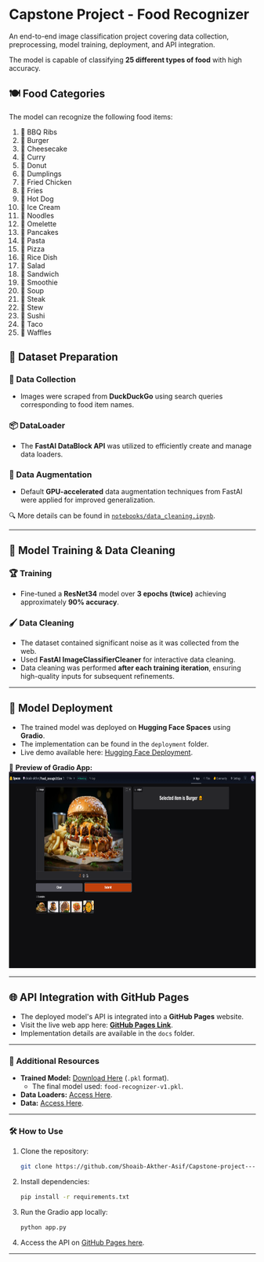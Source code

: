 # Capstone Project - Food Recognizer  

An end-to-end image classification project covering data collection, preprocessing, model training, deployment, and API integration.  

The model is capable of classifying **25 different types of food** with high accuracy.  

## 🍽️ Food Categories  
The model can recognize the following food items:  
1. 🍖 BBQ Ribs
2. 🍔 Burger
3. 🍰 Cheesecake
4. 🍛 Curry
5. 🍩 Donut
6. 🥟 Dumplings
7. 🍗 Fried Chicken
8. 🍟 Fries
9. 🌭 Hot Dog
10. 🍦 Ice Cream
11. 🍜 Noodles
12. 🍳 Omelette
13. 🥞 Pancakes
14. 🍝 Pasta
15. 🍕 Pizza
16. 🍚 Rice Dish
17. 🥗 Salad
18. 🥪 Sandwich
19. 🥤 Smoothie
20. 🍲 Soup
21. 🥩 Steak
22. 🍛 Stew
23. 🍣 Sushi
24. 🌮 Taco
25. 🧇 Waffles

## 📂 Dataset Preparation  

### 👅 Data Collection  
- Images were scraped from **DuckDuckGo** using search queries corresponding to food item names.  

### 📦 DataLoader  
- The **FastAI DataBlock API** was utilized to efficiently create and manage data loaders.  

### 🎨 Data Augmentation  
- Default **GPU-accelerated** data augmentation techniques from FastAI were applied for improved generalization.  

🔍 More details can be found in [`notebooks/data_cleaning.ipynb`](notebooks/data_cleaning.ipynb).  

---

## 🏅 Model Training & Data Cleaning  

### 🏆 Training  
- Fine-tuned a **ResNet34** model over **3 epochs (twice)** achieving approximately **90% accuracy**.  

### 🖌️ Data Cleaning  
- The dataset contained significant noise as it was collected from the web.  
- Used **FastAI ImageClassifierCleaner** for interactive data cleaning.  
- Data cleaning was performed **after each training iteration**, ensuring high-quality inputs for subsequent refinements.  

---

## 🚀 Model Deployment  

- The trained model was deployed on **Hugging Face Spaces** using **Gradio**.  
- The implementation can be found in the `deployment` folder.  
- Live demo available here: [Hugging Face Deployment](https://huggingface.co/spaces/shoaib-akther/Food_recognition).  

📸 **Preview of Gradio App:**  
<img src="app/HuggingfaceApp.png" width="800" height="400">  

---

## 🌐 API Integration with GitHub Pages  

- The deployed model's API is integrated into a **GitHub Pages** website.  
- Visit the live web app here: **[GitHub Pages Link](https://shoaib-akther-asif.github.io/Capstone-project---Image-Detect/)**.  
- Implementation details are available in the `docs` folder.  

---

### 🔗 Additional Resources  

- **Trained Model:** [Download Here](https://drive.google.com/drive/folders/1XpBUckWP76DLaWytmuNJY2y0LfK6p9Ag?usp=sharing) (`.pkl` format).  
  - The final model used: `food-recognizer-v1.pkl`.  
- **Data Loaders:** [Access Here](https://drive.google.com/drive/folders/1YOTuRQ_DVUiIyFh5lVUsYZe6LMfUu6xa?usp=sharing).  
- **Data:** [Access Here](https://drive.google.com/drive/folders/1-2NUtarvn3mOdojgN-ooQTKpYA8cVgEX?usp=sharing).
---

### 🛠️ How to Use  

1. Clone the repository:  
   ```bash
   git clone https://github.com/Shoaib-Akther-Asif/Capstone-project---Image-Detect.git
   ```
2. Install dependencies:  
   ```bash
   pip install -r requirements.txt
   ```
3. Run the Gradio app locally:  
   ```bash
   python app.py
   ```
4. Access the API on [GitHub Pages here](https://github.com/Shoaib-Akther-Asif/Capstone-project---Image-Detect).  

--- 
